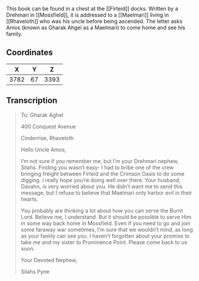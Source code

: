  

This book can be found in a chest at the [[Firteid]] docks. Written by a Drehmari in [[Mossfield]], it is addressed to a [[Maelmari]] living in [[Rhaveloth]] who was his uncle before being ascended. The letter asks Amos (known as Gharak Ahgel as a Maelmari) to come home and see his family.

## Coordinates
| **X** | **Y** | **Z** |
| :---: | :---: | :---: |
| 3782  |  67   | 3393  |

## Transcription
> To:
> Gharak Aghel
>
> 400 Conquest Avenue
>
> Cinderrise, Rhaveloth
>
> Hello Uncle Amos,
>
> I’m not sure if you remember me, but I’m your Drehmari nephew, Silahs. Finding you wasn’t easy- I had to bribe one of the crew bringing freight between Firteid and the Crimson Oasis to do some digging.
> I really hope you’re doing well over there. Your husband, Davahn, is very worried about you. He didn’t want me to send this message, but I refuse to believe that Maelmari only harbor evil in their hearts.
>
> You probably are thinking a lot about how you can serve the Burnt Lord. Believe me, I understand. But it should be possible to serve Him in some way back home in Mossfield. Even if you need to go and join some faraway war sometimes, I’m sure that we wouldn’t mind, as long as your family can see you. I haven’t forgotten about your promise to take me and my sister to Prominence Point. Please come back to us soon.
>
> Your Devoted Nephew,
>
> Silahs Pyne

